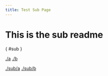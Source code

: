 ```yaml
---
title: Test Sub Page
---
```


# This is the sub readme
{ #sub }

[./a](./a)
[./b](./b)

[./sub/a](./sub/a)
[./sub/b](./sub/b)